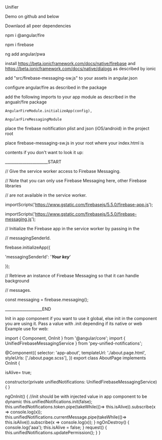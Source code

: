 Unifier


Demo on github and below


Downlaod all peer dependencies

npm i @angular/fire

npm i firebase

ng add angular/pwa

install https://beta.ionicframework.com/docs/native/firebase and https://beta.ionicframework.com/docs/native/dialogs as described by ionic



add   "src/firebase-messaging-sw.js" to your assets in angular.json

configure angular/fire as described in the package

add the following imports to your app module as described in the angualr/fire package

    AngularFireModule.initializeApp(config),

    AngularFireMessagingModule

place the firebase noitification plist and json (iOS/android) in the project root

place firebase-messaging-sw.js in your root where your index.html is

contents if you don't want to look it up:



______________________START



// Give the service worker access to Firebase Messaging.

// Note that you can only use Firebase Messaging here, other Firebase libraries

// are not available in the service worker.

importScripts('https://www.gstatic.com/firebasejs/5.5.0/firebase-app.js');

importScripts('https://www.gstatic.com/firebasejs/5.5.0/firebase-messaging.js');


// Initialize the Firebase app in the service worker by passing in the

// messagingSenderId.



firebase.initializeApp({

  'messagingSenderId': '*****Your key*****'

});


// Retrieve an instance of Firebase Messaging so that it can handle background

// messages.

const messaging = firebase.messaging();


___________________END



Init in app component if you want to use it global, else init in the component you are using it. Pass a value with .init depending if its native or web
Example use for web:



import { Component, OnInit } from '@angular/core';
import { UnifiedFirebaseMessagingService } from 'pey-unified-notifications';


@Component({
  selector: 'app-about',
  templateUrl: './about.page.html',
  styleUrls: ['./about.page.scss'],
})
export class AboutPage implements OnInit {


  isAlive= true;

  constructor(private unifiedNotifications: UnifiedFirebaseMessagingService) { }

  ngOnInit() {
    //init should be with injected value in app component to be dynamic
    this.unifiedNotifications.init(false);
    this.unifiedNotifications.token.pipe(takeWhile(()=> this.isAlive)).subscribe(x => console.log(x));
    this.unifiedNotifications.currentMessage.pipe(takeWhile(()=> this.isAlive)).subscribe(x => console.log(x));
  }
  ngOnDestroy() { console.log('aaa');
    this.isAlive = false;
  }
  request() {
    this.unifiedNotifications.updatePermission();
  }
}
